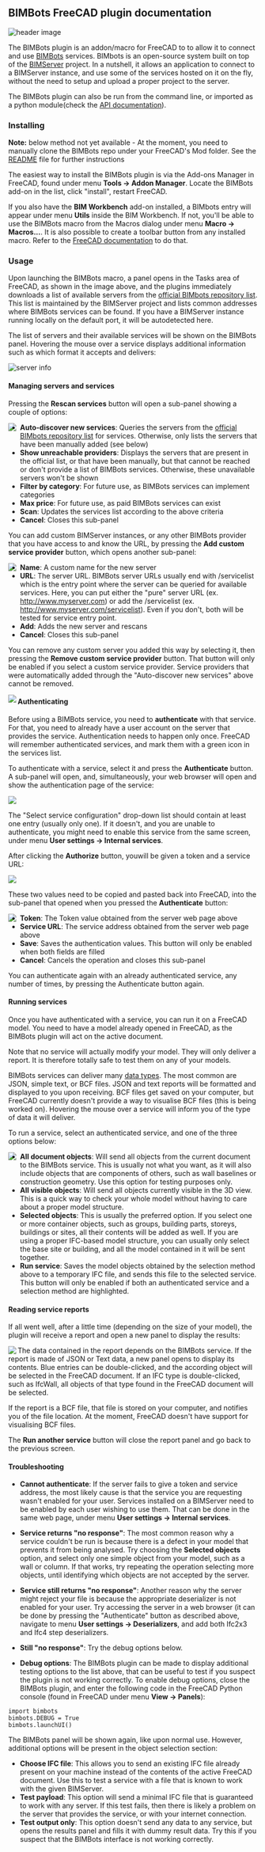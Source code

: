 ## BIMBots FreeCAD plugin documentation



![header image](images/bimbots-ui-01.jpg)



The BIMBots plugin is an addon/macro for FreeCAD to to allow it to connect and use [BIMBots](http://bimbots.org/) services. BIMbots is an open-source system built on top of the [BIMServer](http://bimserver.org) project. In a nutshell, it allows an application to connect to a BIMServer instance, and use some of the services hosted on it on the fly, without the need to setup and upload a proper project to the server.

The BIMBots plugin can also be run from the command line, or imported as a python module(check the [API documentation](documentation.md)).

### Installing

**Note:** below method not yet available - At the moment, you need to manually clone the BIMBots repo under your FreeCAD's Mod folder. See the [README](../README.md) file for further instructions

The easiest way to install the BIMBots plugin is via the Add-ons Manager in FreeCAD, found under menu **Tools -> Addon Manager**. Locate the BIMBots add-on in the list, click "install", restart FreeCAD.

If you also have the **BIM Workbench** add-on installed, a BIMbots entry will appear under menu **Utils** inside the BIM Workbench. If not, you'll be able to use the BIMBots macro from the Macros dialog under menu **Macro -> Macros...**. It is also possible to create a toolbar button from any installed macro. Refer to the [FreeCAD documentation](https://www.freecadweb.org/wiki/Customize_Toolbars) to do that.

### Usage

Upon launching the BIMBots macro, a panel opens in the Tasks area of FreeCAD, as shown in the image above, and the plugins immediately downloads a list of available servers from the [official BIMbots repository list](https://raw.githubusercontent.com/opensourceBIM/BIMserver-Repository/master/serviceproviders.json). This list is maintained by the BIMServer project and lists common addresses where BIMBots services can be found. If you have a BIMServer instance running locally on the default port, it will be autodetected here.

The list of servers and their available services will be shown on the BIMBots panel. Hovering the mouse over a service displays additional information such as which format it accepts and delivers:

![server info](images/bimbots-ui-02.jpg)



#### Managing servers and services

Pressing the **Rescan services** button will open a sub-panel showing a couple of options:

<img align="left" src="images/bimbots-ui-03.jpg">

* **Auto-discover new services**: Queries the servers from the [official BIMbots repository list](https://raw.githubusercontent.com/opensourceBIM/BIMserver-Repository/master/serviceproviders.json) for services. Otherwise, only lists the servers that have been manually added (see below)
* **Show unreachable providers**: Displays the servers that are present in the official list, or that have been manually, but that cannot be reached or don't provide a list of BIMBots services. Otherwise, these unavailable servers won't be shown
* **Filter by category**: For future use, as BIMBots services can implement categories
* **Max price**: For future use, as paid BIMBots services can exist
* **Scan**: Updates the services list according to the above criteria
* **Cancel**: Closes this sub-panel



You can add custom BIMServer instances, or any other BIMBots provider that you have access to and know the URL, by pressing the **Add custom service provider** button, which opens another sub-panel:

<img align="left" src="images/bimbots-ui-04.jpg">

* **Name**: A custom name for the new server
* **URL**: The server URL. BIMBots server URLs usually end with /servicelist which is the entry point where the server can be queried for available services. Here, you can put either the "pure" server URL (ex. http://www.myserver.com) or add the /servicelist (ex. http://www.myserver.com/servicelist). Even if you don't, both will be tested for service entry point.
* **Add**: Adds the new server and rescans
* **Cancel**: Closes this sub-panel



You can remove any custom server you added this way by selecting it, then pressing the **Remove custom service provider** button. That button will only be enabled if you select a custom service provider. Service providers that were automatically added through the "Auto-discover new services" above cannot be removed. 

<img align="left" src="images/bimbots-ui-05.jpg">



#### Authenticating

Before using a BIMBots service, you need to **authenticate** with that service. For that, you need to already have a user account on the server that provides the service. Authentication needs to happen only once. FreeCAD will remember authenticated services, and mark them with a green icon in the services list.

To authenticate with a service, select it and press the **Authenticate** button. A sub-panel will open, and, simultaneously, your web browser will open and show the authentication page of the service:

![](images/bimbots-ui-07.jpg)



The "Select service configuration" drop-down list should contain at least one entry (usually only one). If it doesn't, and you are unable to authenticate, you might need to enable  this service from the same screen, under menu **User settings -> Internal services**.

After clicking the **Authorize** button, youwill be given a token and a service URL:

![](images/bimbots-ui-08.jpg)

These two values need to be copied and pasted back into FreeCAD, into the sub-panel that opened when you pressed the **Authenticate** button:

<img align="left" src="images/bimbots-ui-09.jpg">

* **Token**: The Token value obtained from the server web page above
* **Service URL**: The service address obtained from the server web page above
* **Save**: Saves the authentication values. This button will only be enabled when both fields are filled
* **Cancel**: Cancels the operation and closes this sub-panel

You can authenticate again with an already authenticated service, any number of times, by pressing the Authenticate button again.



#### Running services

Once you have authenticated with a service, you can run it on a FreeCAD model. You need to have a model already opened in FreeCAD, as the BIMBots plugin will act on the active document.

Note that no service will actually modify your model. They will only deliver a report. It is therefore totally safe to test them on any of your models.

BIMBots services can deliver many [data types](https://github.com/opensourceBIM/BIM-Bot-services/wiki/Schemas). The most common are JSON, simple text, or BCF files. JSON and text reports will be formatted and displayed to you upon receiving. BCF files get saved on your computer, but FreeCAD currently doesn't provide a way to visualise BCF files (this is being worked on). Hovering the mouse over a service will inform you of the type of data it will deliver.

To run a service, select an authenticated service, and one of the three options below:

<img align="left" src="images/bimbots-ui-10.jpg">

* **All document objects**: Will send all objects from the current document to the BIMBots service. This is usually not what you want, as it will also include objects that are components of others, such as wall baselines or construction geometry. Use this option for testing purposes only.
* **All visible objects**: Will send all objects currently visible in the 3D view. This is a quick way to check your whole model without having to care about a proper model structure.
* **Selected objects**: This is usually the preferred option. If you select one or more container objects, such as groups, building parts, storeys, buildings or sites, all their contents will be added as well. If you are using a proper IFC-based model structure, you can usually only select the base site or building, and all the model contained in it will be sent together.
* **Run service**: Saves the model objects obtained by the selection method above to a temporary IFC file, and sends this file to the selected service. This button will only be enabled if both an authenticated service and a selection method are highlighted.



#### Reading service reports

If all went well, after a little time (depending on the size of your model), the plugin will receive a report and open a new panel to display the results:

<img align="left" src="images/bimbots-ui-11.jpg">

The data contained in the report depends on the BIMBots service. If the report is made of JSON or Text data, a new panel opens to display its contents. Blue entries can be double-clicked, and the according object will be selected in the FreeCAD document. If an IFC type is double-clicked, such as IfcWall, all objects of that type found in the FreeCAD document will be selected.

If the report is a BCF file, that file is stored on your computer, and notifies you of the file location. At the moment, FreeCAD doesn't have support for visualising BCF files.

The **Run another service** button will close the report panel and go back to the previous screen.



#### Troubleshooting

* **Cannot authenticate**: If the server fails to give a token and service address, the most likely cause is that the service you are requesting wasn't enabled for your user. Services installed on a BIMServer need to be enabled by each user wishing to use them. That can be done in the same web page, under menu **User settings -> Internal services**.

* **Service returns "no response"**: The most common reason why a service couldn't be run is because there is a defect in your model that prevents it from being analysed. Try choosing the **Selected objects** option, and select only one simple object from your model, such as a wall or column. If that works, try repeating the operation selecting more objects, until identifying which objects are not accepted by the server.
* **Service still returns "no response"**: Another reason why the server might reject your file is because the appropriate deserializer is not enabled for your user. Try accessing the server in a web browser (it can be done by pressing the "Authenticate" button as described above, navigate to  menu **User settings -> Deserializers**, and add both Ifc2x3 and Ifc4 step deserializers.
* **Still "no response"**: Try the debug options below.
* **Debug options**: The BIMBots plugin can be made to display additional testing options to the list above, that can be useful to test if you suspect the plugin is not working correctly. To enable debug options, close the BIMBots plugin, and enter the following code in the FreeCAD Python console (found in FreeCAD under menu **View -> Panels**):

```
import bimbots
bimbots.DEBUG = True
bimbots.launchUI()
```

The BIMBots panel will be shown again, like upon normal use. However, additional options will be present in the object selection section:

* **Choose IFC file**: This allows you to send an existing IFC file already present on your machine instead of the contents of the active FreeCAD document. Use this to test a service with a file that is known to work with the given BIMServer.
* **Test payload**: This option will send a minimal IFC file that is guaranteed to work with any server. If this test fails, then there is likely a problem on the server that provides the service, or with your internet connection.
* **Test output only**: This option doesn't send any data to any service, but opens the results panel and fills it with dummy result data. Try this if you suspect that the BIMBots interface is not working correctly.